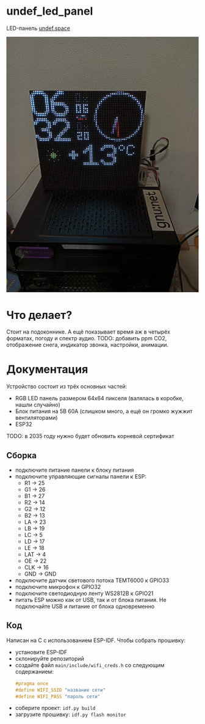 # undef_led_panel
LED-панель [undef.space](https://undef.club)

<img src="design/demo.jpg" width="512"/>

# Что делает?
Стоит на подоконнике. А ещё показывает время аж в четырёх форматах, погоду и
спектр аудио. TODO: добавить ppm CO2, отображение снега, индикатор звонка,
настройки, анимации.

# Документация
Устройство состоит из трёх основных частей: 
  - RGB LED панель размером 64х64 пикселя (валялась в коробке, нашли случайно)
  - Блок питания на 5В 60А (слишком много, а ещё он громко жужжит вентиляторами)
  - ESP32

TODO: в 2035 году нужно будет обновить корневой сертификат

## Сборка
  - подключите питание панели к блоку питания
  - подключите управляющие сигналы панели к ESP:
    - R1 -> 25
    - G1 -> 26
    - B1 -> 27
    - R2 -> 14
    - G2 -> 12
    - B2 -> 13
    - LA -> 23
    - LB -> 19
    - LC -> 5
    - LD -> 17
    - LE -> 18
    - LAT -> 4
    - OE -> 22
    - CLK -> 16
    - GND -> GND
  - подключите датчик светового потока TEMT6000 к GPIO33
  - подключите микрофон к GPIO32
  - подключите светодиодную ленту WS2812B к GPIO21
  - питать ESP можно как от USB, так и от блока питания. Не подключайте USB и
  питание от блока одновременно

## Код
Написан на C с использованием ESP-IDF. Чтобы собрать прошивку:
  - установите ESP-IDF
  - склонируйте репозиторий
  - создайте файл `main/include/wifi_creds.h` со следующим содержанием:
    ```c
    #pragma once
    #define WIFI_SSID "название сети"
    #define WIFI_PASS "пароль сети"
    ```
  - соберите проект: `idf.py build`
  - загрузите прошивку: `idf.py flash monitor`
